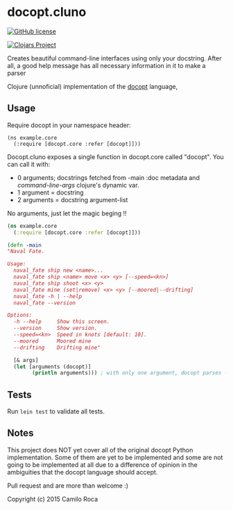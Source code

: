 # docopt.cluno
[![GitHub license](https://img.shields.io/github/license/mashape/apistatus.svg?style=plastic)](https://github.com/carocad/docopt.cluno/blob/master/LICENSE)

[![Clojars Project](http://clojars.org/org.clojars.carocad/docopt/latest-version.svg)](http://clojars.org/org.clojars.carocad/docopt)

Creates beautiful command-line interfaces using only your docstring. After all, a good help message has all necessary information in it to make a parser

Clojure (unnoficial) implementation of the [docopt](http://docopt.org/) language,

## Usage
Require docopt in your namespace header:
```
(ns example.core
  (:require [docopt.core :refer [docopt]]))
```
Docopt.cluno exposes a single function in docopt.core called "docopt". You can call it with:
- 0 arguments; docstrings fetched from -main :doc metadata and *command-line-args* clojure's dynamic var.
- 1 argument = docstring
- 2 arguments = docstring argument-list

No arguments, just let the magic beging !!

``` clojure
(ns example.core
  (:require [docopt.core :refer [docopt]]))

(defn -main
"Naval Fate.

Usage:
  naval_fate ship new <name>...
  naval_fate ship <name> move <x> <y> [--speed=<kn>]
  naval_fate ship shoot <x> <y>
  naval_fate mine (set|remove) <x> <y> [--moored|--drifting]
  naval_fate -h | --help
  naval_fate --version

Options:
  -h --help     Show this screen.
  --version     Show version.
  --speed=<kn>  Speed in knots [default: 10].
  --moored      Moored mine
  --drifting    Drifting mine"

  [& args]
  (let [arguments (docopt)]
        (println arguments))) ; with only one argument, docopt parses -main's docstring.
```

## Tests
Run `lein test` to validate all tests.

## Notes
This project does NOT yet cover all of the original docopt Python implementation. Some of them are yet to be implemented and some are not going to be implemented at all due to a difference of opinion in the ambiguities that the docopt language should accept.

Pull request and are more than welcome :)

Copyright (c) 2015 Camilo Roca
